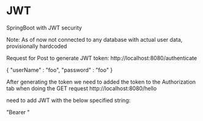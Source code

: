 # JWT
SpringBoot with JWT security


Note: As of now not connected to any database with actual user data, provisionally hardcoded


Request for Post to generate JWT token:
http://localhost:8080/authenticate

{
	"userName" : "foo",
	"password" : "foo"
}

After generating the token we need to added the token to the Authorization tab when doing the GET request
http://localhost:8080/hello

need to add JWT with the below specified string:

"Bearer "
